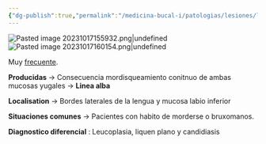 ```yaml
---
{"dg-publish":true,"permalink":"/medicina-bucal-i/patologias/lesiones/lesiones-traumaticas/mucosa-mordisqueada/"}
---
```


![Pasted image 20231017155932.png|undefined](/img/user/Medicina%20Bucal%20I/Medias/Pasted%20image%2020231017155932.png)![Pasted image 20231017160154.png|undefined](/img/user/Cirugia%20Bucal%20I/Medias/Pasted%20image%2020231017160154.png)


Muy <u>frecuente</u>. 

**Producidas** → Consecuencia mordisqueamiento conitnuo de ambas mucosas yugales → **Linea alba**

**Localisation** → Bordes laterales de la lengua y mucosa labio inferior

**Situaciones comunes** → Pacientes con habito de morderse o bruxomanos.

**Diagnostico diferencial** : Leucoplasia, liquen plano y candidiasis